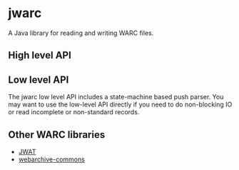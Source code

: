 # jwarc

A Java library for reading and writing WARC files.

## High level API

## Low level API

The jwarc low level API includes a state-machine based push parser. You may want to use the low-level API directly if you
need to do non-blocking IO or read incomplete or non-standard records.


## Other WARC libraries

* [JWAT](https://sbforge.org/display/JWAT/JWAT)
* [webarchive-commons](https://github.com/iipc/webarchive-commons)
